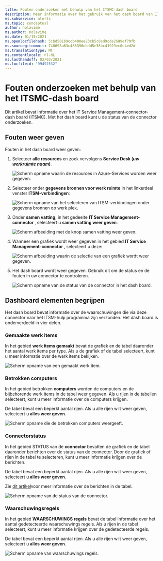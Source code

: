 ```yaml
---
title: Fouten onderzoeken met behulp van het ITSMC-dash board
description: Meer informatie over het gebruik van het dash board van IT Service Management-connector om fouten te onderzoeken.
ms.subservice: alerts
ms.topic: conceptual
author: nolavime
ms.author: nolavime
ms.date: 01/15/2021
ms.openlocfilehash: 5cbd501b9ccb408ee23cb5c8ed9cde2689ef79fb
ms.sourcegitcommit: 740698a63c485390ebdd5e58bc41929ec0e4ed2d
ms.translationtype: MT
ms.contentlocale: nl-NL
ms.lasthandoff: 02/03/2021
ms.locfileid: "99492532"
---
```

# <a name="investigate-errors-by-using-the-itsmc-dashboard"></a>Fouten onderzoeken met behulp van het ITSMC-dash board

Dit artikel bevat informatie over het IT Service Management-connector-dash board (ITSMC). Met het dash board kunt u de status van de connector onderzoeken.

## <a name="view-errors"></a>Fouten weer geven

Fouten in het dash board weer geven:

1. Selecteer **alle resources** en zoek vervolgens **Service Desk (*uw werkruimte naam*)**.

   ![Scherm opname waarin de resources in Azure-Services worden weer gegeven.](media/itsmc-definition/create-new-connection-from-resource.png)

2. Selecteer onder **gegevens bronnen voor werk ruimte** in het linkerdeel venster **ITSM-verbindingen**:

   ![Scherm opname van het selecteren van ITSM-verbindingen onder gegevens bronnen op werk plek.](media/itsmc-overview/add-new-itsm-connection.png)

3. Onder **samen vatting**, in het gedeelte **IT Service Management-connector** , selecteert u **samen vatting weer geven**:

   ![Scherm afbeelding met de knop samen vatting weer geven.](media/itsmc-resync-servicenow/dashboard-view-summary.png)

4. Wanneer een grafiek wordt weer gegeven in het gebied **IT Service Management-connector** , selecteert u deze:

   ![Scherm afbeelding waarin de selectie van een grafiek wordt weer gegeven.](media/itsmc-resync-servicenow/dashboard-graph-click.png)

5. Het dash board wordt weer gegeven. Gebruik dit om de status en de fouten in uw connector te controleren.
   
   ![Scherm opname van de status van de connector in het dash board.](media/itsmc-resync-servicenow/connector-dashboard.png)

## <a name="understand-dashboard-elements"></a>Dashboard elementen begrijpen

Het dash board bevat informatie over de waarschuwingen die via deze connector naar het ITSM-hulp programma zijn verzonden. Het dash board is onderverdeeld in vier delen.

### <a name="created-work-items"></a>Gemaakte werk items 

In het gebied **werk items gemaakt** bevat de grafiek en de tabel daaronder het aantal werk items per type. Als u de grafiek of de tabel selecteert, kunt u meer informatie over de werk items bekijken.

![Scherm opname van een gemaakt werk item.](media/itsmc-resync-servicenow/itsm-dashboard-workitems.png)

### <a name="affected-computers"></a>Betrokken computers 

In het gebied betrokken **computers** worden de computers en de bijbehorende werk items in de tabel weer gegeven. Als u rijen in de tabellen selecteert, kunt u meer informatie over de computers krijgen.

De tabel bevat een beperkt aantal rijen. Als u alle rijen wilt weer geven, selecteert u **alles weer geven**.

![Scherm opname die de betrokken computers weergeeft.](media/itsmc-resync-servicenow/itsm-dashboard-impacted-comp.png)

### <a name="connector-status"></a>Connectorstatus 

In het gebied STATUS van de **connector** bevatten de grafiek en de tabel daaronder berichten over de status van de connector. Door de grafiek of rijen in de tabel te selecteren, kunt u meer informatie krijgen over de berichten.

De tabel bevat een beperkt aantal rijen. Als u alle rijen wilt weer geven, selecteert u **alles weer geven**.

Zie [dit artikel](itsmc-dashboard-errors.md)voor meer informatie over de berichten in de tabel.

![Scherm opname van de status van de connector.](media/itsmc-resync-servicenow/itsm-dashboard-connector-status.png)

### <a name="alert-rules"></a>Waarschuwingsregels 

In het gebied **WAARSCHUWINGS regels** bevat de tabel informatie over het aantal gedetecteerde waarschuwings regels. Als u rijen in de tabel selecteert, kunt u meer informatie krijgen over de gedetecteerde regels.
    
De tabel bevat een beperkt aantal rijen. Als u alle rijen wilt weer geven, selecteert u **alles weer geven**.

![Scherm opname van waarschuwings regels.](media/itsmc-resync-servicenow/itsm-dashboard-alert-rules.png)
